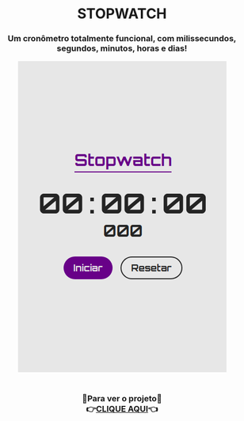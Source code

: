 <h1 align="center">STOPWATCH</h1>
<h3 align="center">Um cronômetro totalmente funcional, com milissecundos, segundos, minutos, horas e dias!</h3>
<div align="center"><img src="./assets/print.png"/></div>
<h1>
<h3 align="center">🔹Para ver o projeto🔹<br>👉<a href="https://eiibrunoferreira.github.io/stopwatch/">CLIQUE AQUI</a>👈</h3>
